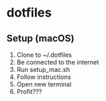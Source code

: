 # dotfiles

## Setup (macOS)

1. Clone to ~/.dotfiles
2. Be connected to the internet
3. Run setup_mac.sh
4. Follow instructions
5. Open new terminal
6. Profit???


